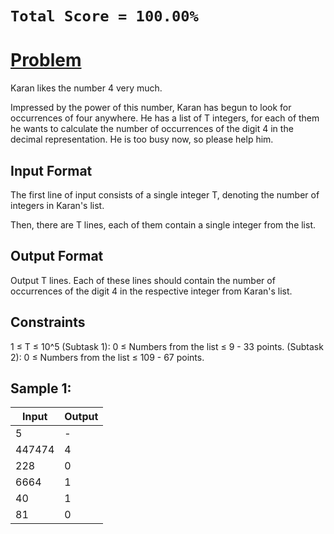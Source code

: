 # ``Total Score = 100.00%``

# [Problem](https://www.codechef.com/status/LUCKYFR?usernames=wuzzy)
Karan likes the number 4 very much.

Impressed by the power of this number, Karan has begun to look for occurrences of four anywhere. He has a list of T integers, for each of them he wants to calculate the number of occurrences of the digit 4 in the decimal representation. He is too busy now, so please help him.

## Input Format
The first line of input consists of a single integer T, denoting the number of integers in Karan's list.

Then, there are T lines, each of them contain a single integer from the list.

## Output Format
Output T lines. Each of these lines should contain the number of occurrences of the digit 4 in the respective integer from Karan's list.

## Constraints
1 ≤ T ≤ 10^5 (Subtask 1): 0 ≤ Numbers from the list ≤ 9 - 33 points. (Subtask 2): 0 ≤ Numbers from the list ≤ 109 - 67 points.

## Sample 1:
| Input | Output |
---------|----
| 5      | - |
| 447474 | 4 |
| 228    | 0 |
| 6664   | 1 |
| 40     | 1 | 
| 81     | 0 |


